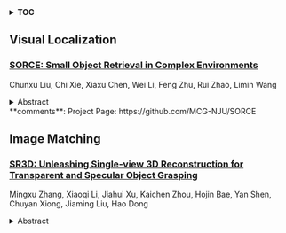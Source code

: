 <details>
  <summary><b>TOC</b></summary>
  <ol>
    <li><a href=#visual-localization>Visual Localization</a></li>
      <ul>
        <li><a href=#SORCE:-Small-Object-Retrieval-in-Complex-Environments>SORCE: Small Object Retrieval in Complex Environments</a></li>
      </ul>
    </li>
    <li><a href=#image-matching>Image Matching</a></li>
      <ul>
        <li><a href=#SR3D:-Unleashing-Single-view-3D-Reconstruction-for-Transparent-and-Specular-Object-Grasping>SR3D: Unleashing Single-view 3D Reconstruction for Transparent and Specular Object Grasping</a></li>
      </ul>
    </li>
  </ol>
</details>

## Visual Localization  

### [SORCE: Small Object Retrieval in Complex Environments](http://arxiv.org/abs/2505.24441)  
Chunxu Liu, Chi Xie, Xiaxu Chen, Wei Li, Feng Zhu, Rui Zhao, Limin Wang  
<details>  
  <summary>Abstract</summary>  
  <ol>  
    Text-to-Image Retrieval (T2IR) is a highly valuable task that aims to match a given textual query to images in a gallery. Existing benchmarks primarily focus on textual queries describing overall image semantics or foreground salient objects, possibly overlooking inconspicuous small objects, especially in complex environments. Such small object retrieval is crucial, as in real-world applications, the targets of interest are not always prominent in the image. Thus, we introduce SORCE (Small Object Retrieval in Complex Environments), a new subfield of T2IR, focusing on retrieving small objects in complex images with textual queries. We propose a new benchmark, SORCE-1K, consisting of images with complex environments and textual queries describing less conspicuous small objects with minimal contextual cues from other salient objects. Preliminary analysis on SORCE-1K finds that existing T2IR methods struggle to capture small objects and encode all the semantics into a single embedding, leading to poor retrieval performance on SORCE-1K. Therefore, we propose to represent each image with multiple distinctive embeddings. We leverage Multimodal Large Language Models (MLLMs) to extract multiple embeddings for each image instructed by a set of Regional Prompts (ReP). Experimental results show that our multi-embedding approach through MLLM and ReP significantly outperforms existing T2IR methods on SORCE-1K. Our experiments validate the effectiveness of SORCE-1K for benchmarking SORCE performances, highlighting the potential of multi-embedding representation and text-customized MLLM features for addressing this task.  
  </ol>  
</details>  
**comments**: Project Page: https://github.com/MCG-NJU/SORCE  
  
  



## Image Matching  

### [SR3D: Unleashing Single-view 3D Reconstruction for Transparent and Specular Object Grasping](http://arxiv.org/abs/2505.24305)  
Mingxu Zhang, Xiaoqi Li, Jiahui Xu, Kaichen Zhou, Hojin Bae, Yan Shen, Chuyan Xiong, Jiaming Liu, Hao Dong  
<details>  
  <summary>Abstract</summary>  
  <ol>  
    Recent advancements in 3D robotic manipulation have improved grasping of everyday objects, but transparent and specular materials remain challenging due to depth sensing limitations. While several 3D reconstruction and depth completion approaches address these challenges, they suffer from setup complexity or limited observation information utilization. To address this, leveraging the power of single view 3D object reconstruction approaches, we propose a training free framework SR3D that enables robotic grasping of transparent and specular objects from a single view observation. Specifically, given single view RGB and depth images, SR3D first uses the external visual models to generate 3D reconstructed object mesh based on RGB image. Then, the key idea is to determine the 3D object's pose and scale to accurately localize the reconstructed object back into its original depth corrupted 3D scene. Therefore, we propose view matching and keypoint matching mechanisms,which leverage both the 2D and 3D's inherent semantic and geometric information in the observation to determine the object's 3D state within the scene, thereby reconstructing an accurate 3D depth map for effective grasp detection. Experiments in both simulation and real world show the reconstruction effectiveness of SR3D.  
  </ol>  
</details>  
  
  



